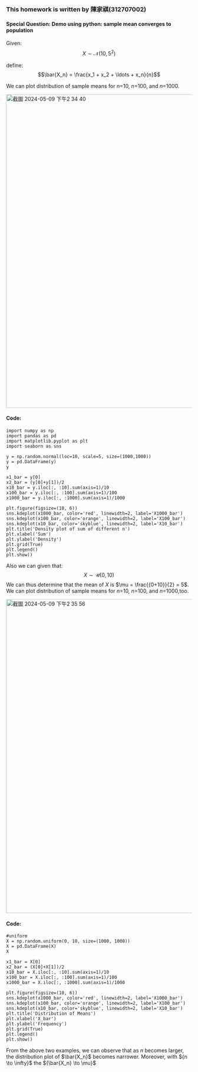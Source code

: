 ### This homework is written by 陳家祺(312707002)

#### Special Question: Demo using python: sample mean converges to population

Given: $$X \sim \mathcal{N}(10, 5^2)$$

define: $$\bar{X_n} = \frac{x_1 + x_2 + \ldots + x_n}{n}$$

We can plot distribution of sample means for $n$=10, $n$=100, and $n$=1000.

<img width="849" alt="截圖 2024-05-09 下午2 34 40" src="https://github.com/HWTeng-Course/202402-Financial-Econometrics/assets/107116674/2b9595dd-67a0-4f74-b7cc-3f993ea6de28">

#### Code:
```{python}
import numpy as np
import pandas as pd
import matplotlib.pyplot as plt 
import seaborn as sns

y = np.random.normal(loc=10, scale=5, size=(1000,1000))
y = pd.DataFrame(y)
y

x1_bar = y[0]
x2_bar = (y[0]+y[1])/2
x10_bar = y.iloc[:, :10].sum(axis=1)/10
x100_bar = y.iloc[:, :100].sum(axis=1)/100
x1000_bar = y.iloc[:, :1000].sum(axis=1)/1000

plt.figure(figsize=(10, 6))
sns.kdeplot(x1000_bar, color='red', linewidth=2, label='X1000_bar')
sns.kdeplot(x100_bar, color='orange', linewidth=2, label='X100_bar')
sns.kdeplot(x10_bar, color='skyblue', linewidth=2, label='X10_bar')
plt.title('Density plot of sum of different n')
plt.xlabel('Sum')
plt.ylabel('Density')
plt.grid(True)
plt.legend() 
plt.show()
```

Also we can given that: $$X \sim \mathcal{U}(0, 10)$$
We can thus determine that the mean of $X$ is $\\mu = \frac{{0+10}}{2} = 5\$.
We can plot distribution of sample means for $n$=10, $n$=100, and $n$=1000,too.

<img width="850" alt="截圖 2024-05-09 下午2 35 56" src="https://github.com/HWTeng-Course/202402-Financial-Econometrics/assets/107116674/0d38c5f4-940b-4b16-bf9f-b1335fefd6ab">

#### Code:
```{python}
#uniform
X = np.random.uniform(0, 10, size=(1000, 1000))
X = pd.DataFrame(X)
X

x1_bar = X[0]
x2_bar = (X[0]+X[1])/2
x10_bar = X.iloc[:, :10].sum(axis=1)/10
x100_bar = X.iloc[:, :100].sum(axis=1)/100
x1000_bar = X.iloc[:, :1000].sum(axis=1)/1000

plt.figure(figsize=(10, 6))
sns.kdeplot(x1000_bar, color='red', linewidth=2, label='X1000_bar')
sns.kdeplot(x100_bar, color='orange', linewidth=2, label='X100_bar')
sns.kdeplot(x10_bar, color='skyblue', linewidth=2, label='X10_bar')
plt.title('Distribution of Means')
plt.xlabel('X_bar')
plt.ylabel('Frequency')
plt.grid(True)
plt.legend() 
plt.show()
```

From the above two examples, we can observe that as $n$ becomes larger, the distribution plot of $\bar{X_n}$ becomes narrower. Moreover, with $\{n \to \infty}$ the $\{\bar{X_n} \to \mu}$


